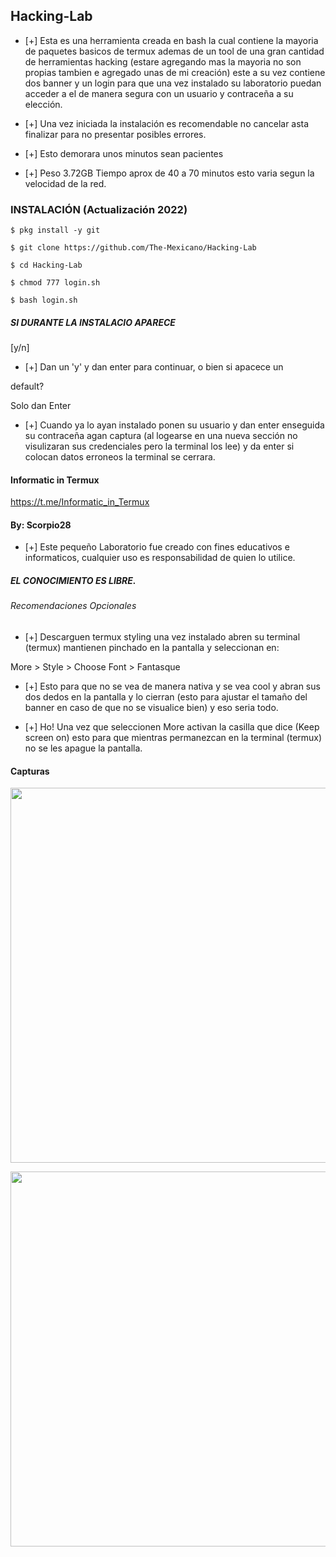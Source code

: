 ## Hacking-Lab

* [+] Esta es una herramienta creada en bash la cual contiene la mayoria de paquetes basicos de termux ademas de un tool de una gran cantidad de herramientas hacking (estare agregando mas la mayoria no son propias tambien e agregado unas de mi creación) este a su vez contiene dos banner y un login para que una vez instalado su laboratorio puedan acceder a el de manera segura con un usuario y contraceña a su elección.

* [+] Una vez iniciada la instalación es recomendable no cancelar asta finalizar para no presentar posibles errores.

* [+] Esto demorara unos minutos sean pacientes

* [+] Peso 3.72GB Tiempo aprox de 40 a 70 minutos esto varia segun la velocidad de la red.

### INSTALACIÓN (Actualización 2022)

```
$ pkg install -y git

$ git clone https://github.com/The-Mexicano/Hacking-Lab

$ cd Hacking-Lab

$ chmod 777 login.sh

$ bash login.sh
```

##### SI DURANTE LA INSTALACIO APARECE 

[y/n]

* [+] Dan un 'y' y dan enter para continuar, o bien si apacece un

default?

Solo dan Enter

* [+] Cuando ya lo ayan instalado ponen su usuario y dan enter enseguida su contraceña agan captura (al logearse en una nueva sección no visulizaran sus credenciales pero la terminal los lee) y da enter si colocan datos erroneos la terminal se cerrara.

#### Informatic in Termux

https://t.me/Informatic_in_Termux

#### By: Scorpio28


* [+] Este pequeño Laboratorio fue creado con fines educativos e informaticos, cualquier uso es responsabilidad de quien lo utilice.


##### EL CONOCIMIENTO ES LIBRE.

###### Recomendaciones Opcionales

* [+] Descarguen termux styling una vez instalado abren su terminal (termux) mantienen pinchado en la pantalla y seleccionan en:

More > Style > Choose Font > Fantasque

* [+] Esto para que no se vea de manera nativa y se vea cool y abran sus dos dedos en la pantalla y lo cierran (esto para ajustar el tamaño del banner en caso de que no se visualice bien) y eso seria todo.

* [+] Ho! Una vez que seleccionen More activan la casilla que dice (Keep screen on) esto para que mientras permanezcan en la terminal (termux) no se les apague la pantalla.

#### Capturas
<p align="center">
	<img src="https://i.imgur.com/a2MBQnW.jpeg" width="600px">
</p>
<p align="center">
	<img src="https://i.imgur.com/W3O2e9O.jpeg" width="600px">
</p>

